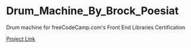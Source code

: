 # Drum_Machine_By_Brock_Poesiat
Drum machine for freeCodeCamp.com's Front End Libraries Certification

[Project Link](https://brock-poesiat.github.io/Drum_Machine_By_Brock_Poesiat/)
